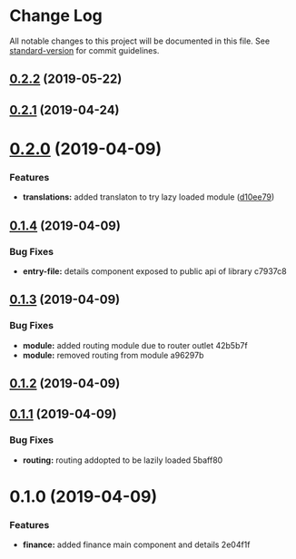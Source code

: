 # Change Log

All notable changes to this project will be documented in this file. See [standard-version](https://github.com/conventional-changelog/standard-version) for commit guidelines.

## [0.2.2](https://github.com/tarikeminagictacta/coben-lib-finance/compare/v0.2.1...v0.2.2) (2019-05-22)



## [0.2.1](https://github.com/tarikeminagictacta/coben-lib-finance/compare/v0.2.0...v0.2.1) (2019-04-24)



# [0.2.0](https://github.com/tarikeminagictacta/coben-lib-finance/compare/v0.1.4...v0.2.0) (2019-04-09)


### Features

* **translations:** added translaton to try lazy loaded module ([d10ee79](https://github.com/tarikeminagictacta/coben-lib-finance/commit/d10ee79))



## [0.1.4](/compare/v0.1.3...v0.1.4) (2019-04-09)


### Bug Fixes

* **entry-file:** details component exposed to public api of library c7937c8



## [0.1.3](/compare/v0.1.2...v0.1.3) (2019-04-09)


### Bug Fixes

* **module:** added routing module due to router outlet 42b5b7f
* **module:** removed routing from module a96297b



## [0.1.2](/compare/v0.1.1...v0.1.2) (2019-04-09)



## [0.1.1](/compare/v0.1.0...v0.1.1) (2019-04-09)


### Bug Fixes

* **routing:** routing addopted to be lazily loaded 5baff80



# 0.1.0 (2019-04-09)


### Features

* **finance:** added finance main component and details 2e04f1f
